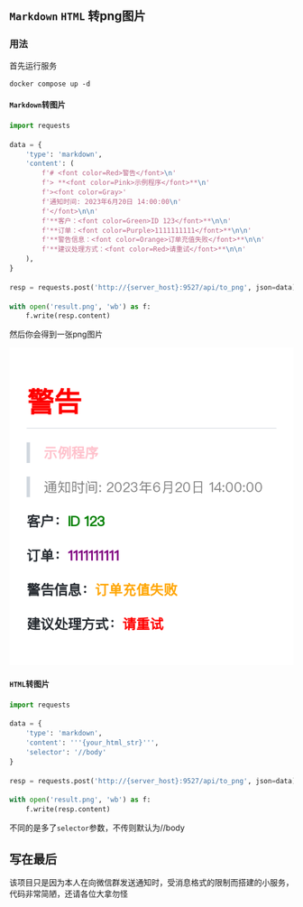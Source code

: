 <!--
 * @Author: Abel
 * @Date: 2023-06-20 14:43:34
 * @LastEditTime: 2023-06-20 16:01:09
-->
## ``Markdown`` ``HTML`` 转png图片

### 用法

首先运行服务

```shell
docker compose up -d
```

#### ``Markdown``转图片

```python
import requests

data = {
    'type': 'markdown',
    'content': (
        f'# <font color=Red>警告</font>\n'
        f'> **<font color=Pink>示例程序</font>**\n'
        f'><font color=Gray>'
        f'通知时间: 2023年6月20日 14:00:00\n'
        f'</font>\n\n'
        f'**客户：<font color=Green>ID 123</font>**\n\n'
        f'**订单：<font color=Purple>1111111111</font>**\n\n'
        f'**警告信息：<font color=Orange>订单充值失败</font>**\n\n'
        f'**建议处理方式：<font color=Red>请重试</font>**\n\n'
    ),
}

resp = requests.post('http://{server_host}:9527/api/to_png', json=data)

with open('result.png', 'wb') as f:
    f.write(resp.content)
```

然后你会得到一张png图片

![result.png](docs/result.png)

#### ``HTML``转图片

```python
import requests

data = {
    'type': 'markdown',
    'content': '''{your_html_str}''',
    'selector': '//body'
}

resp = requests.post('http://{server_host}:9527/api/to_png', json=data)

with open('result.png', 'wb') as f:
    f.write(resp.content)
```

不同的是多了``selector``参数，不传则默认为//body

## 写在最后

该项目只是因为本人在向微信群发送通知时，受消息格式的限制而搭建的小服务，代码非常简陋，还请各位大拿勿怪
